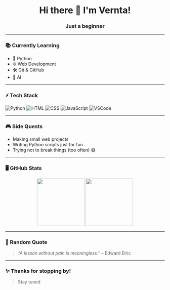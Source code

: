 

<h1 align="center">Hi there 👋 I'm Vernta!</h1>
<h3 align="center">Just a beginner</h3>

---

### 📚 Currently Learning
- 🐍 Python 
- 🌐 Web Development  
- 🛠️ Git & GitHub
- 🤖 AI

---

### ⚡ Tech Stack

![Python](https://img.shields.io/badge/Python-3670A0?style=for-the-badge&logo=python&logoColor=ffdd54)
![HTML](https://img.shields.io/badge/HTML-E34F26?style=for-the-badge&logo=html5&logoColor=white)
![CSS](https://img.shields.io/badge/CSS-1572B6?style=for-the-badge&logo=css3&logoColor=white)
![JavaScript](https://img.shields.io/badge/JavaScript-f7df1e?style=for-the-badge&logo=javascript&logoColor=black)
![VSCode](https://img.shields.io/badge/VS%20Code-007ACC?style=for-the-badge&logo=visual-studio-code&logoColor=white)

---

### 🎮 Side Quests
- Making small web projects
- Writing Python scripts just for fun
- Trying not to break things (too often) 😅

---

### 🖥️ GitHub Stats

<p align="center">
  <img src="https://github-readme-stats.vercel.app/api?username=vernta&show_icons=true&theme=tokyonight" height="150"/>
  <img src="https://github-readme-stats.vercel.app/api/top-langs/?username=vernta&layout=compact&theme=tokyonight" height="150"/>
</p>

---

### 🎴 Random Quote
> *“A lesson without pain is meaningless.”* – Edward Elric

---

### ✨ Thanks for stopping by!
> Stay tuned
